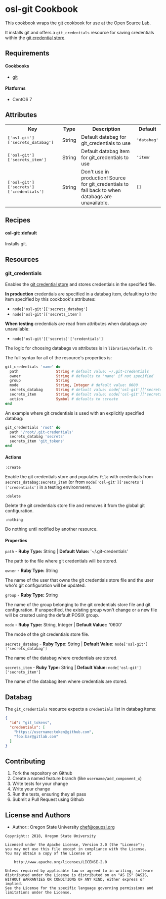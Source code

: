 osl-git Cookbook
================
This cookbook wraps the [git](https://supermarket.chef.io/cookbooks/git) cookbook for use at the
Open Source Lab.

It installs git and offers a `git_credentials` resource for saving credentials within the
[git credential store](https://git-scm.com/docs/git-credential-store).

Requirements
------------

#### Cookbooks
- [git](https://supermarket.chef.io/cookbooks/git)

#### Platforms
- CentOS 7

Attributes
----------
<table> <tr>
    <th>Key</th>
    <th>Type</th>
    <th>Description</th>
    <th>Default</th>
  </tr>
  <tr>
    <td><tt>['osl-git']['secrets_databag']</tt></td>
    <td>String</td>
    <td>Default databag for git_credentials to use</td>
    <td><tt>'databag'</tt></td>
  </tr>
  <tr>
    <td><tt>['osl-git']['secrets_item']</tt></td>
    <td>String</td>
    <td>Default databag item for git_credentials to use</td>
    <td><tt>'item'</tt></td>
  </tr>
  <tr>
    <td><tt>['osl-git']['secrets']['credentials']</tt></td>
    <td>String</td>
    <td>Don't use in production! Source for git_credentials to fall back to when databags are unavailable.</td>
    <td><tt>[]</tt></td>
  </tr>
</table>

Recipes
-------

#### osl-git::default
Installs git.

Resources
---------

### git_credentials
Enables the [git credential store](https://git-scm.com/docs/git-credential-store) and stores
credentials in the specified file.

**In production** credentials are specified in a databag item, defaulting to the item
specified by this cookbook's attributes:
* `node['osl-git']['secrets_databag']` 
* `node['osl-git']['secrets_item']`

**When testing** credentials are read from attributes when databags are unavailable:
* `node['osl-git']['secrets]'['credentials']`

The logic for choosing databags vs attributes is in `libraries/default.rb`

The full syntax for all of the resource's properties is:
```ruby
git_credentials 'name' do
  path                 String # default value: ~/.git-credentials
  owner                String # defaults to 'name' if not specified
  group                String
  mode                 String, Integer # default value: 0600
  secrets_databag      String # default value: node['osl-git']['secrets_databag']
  secrets_item         String # default value: node['osl-git']['secrets_item']
  action               Symbol # defaults to :create
end
```

An example where git credentials is used with an explicitly specified databag:
```ruby
git_credentials 'root' do
  path '/root/.git-credentials'
  secrets_databag 'secrets'
  secrets_item 'git_tokens'
end
```

#### Actions
`:create`

Enable the git credentials store and populates `file` with credentials from
`secrets_databag:secrets_item` (or from `node['osl-git']['secrets']['credentials']` in a
testing environment).

`:delete`

Delete the git credentials store file and removes it from the global git configuration.

`:nothing`

Do nothing until notified by another resource.

#### Properties
`path` - **Ruby Type:** String | **Default Value:** '~/.git-credentials'

The path to the file where git credentials will be stored.

`owner` - **Ruby Type:** String

The name of the user that owns the git credentials store file and the user who's git configuration
will be updated.

`group` - **Ruby Type:** String

The name of the group belonging to the git credentials store file and git configuration. If
unspecified, the existing group won't change or a new file will be created using the default POSIX
group.

`mode` - **Ruby Type:** String, Integer | **Default Value::** '0600'

The mode of the git credentials store file.

`secrets_databag` - **Ruby Type:** String | **Default Value:** `node['osl-git']['secrets_databag']`

The name of the databag where credentials are stored.

`secrets_item` - **Ruby Type:** String | **Default Value:** `node['osl-git']['secrets_item']`

The name of the databag item where credentials are stored.

Databag
-------
The `git_credentials` resource expects a `credentials` list in databag items:

```json
{
  "id": "git_tokens",
  "credentials": [
    "https://username:token@github.com",
    "foo:bar@gitlab.com"
  ]
}
```

Contributing
------------

1. Fork the repository on Github
2. Create a named feature branch (like `username/add_component_x`)
3. Write tests for your change
4. Write your change
5. Run the tests, ensuring they all pass
6. Submit a Pull Request using Github

License and Authors
-------------------
- Author:: Oregon State University <chef@osuosl.org>

```text
Copyright:: 2018, Oregon State University

Licensed under the Apache License, Version 2.0 (the "License");
you may not use this file except in compliance with the License.
You may obtain a copy of the License at

    http://www.apache.org/licenses/LICENSE-2.0

Unless required by applicable law or agreed to in writing, software
distributed under the License is distributed on an "AS IS" BASIS,
WITHOUT WARRANTIES OR CONDITIONS OF ANY KIND, either express or implied.
See the License for the specific language governing permissions and
limitations under the License.
```
